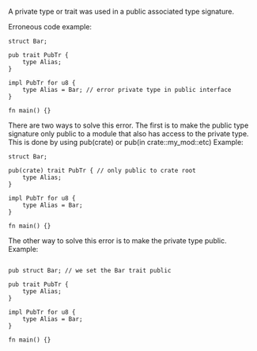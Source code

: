 A private type or trait was used in a public associated type signature.

Erroneous code example:

```compile_fail,E0446
struct Bar;

pub trait PubTr {
    type Alias;
}

impl PubTr for u8 {
    type Alias = Bar; // error private type in public interface
}

fn main() {}
```

There are two ways to solve this error. The first is to make the public type
signature only public to a module that also has access to the private type.
This is done by using pub(crate) or pub(in crate::my_mod::etc)
Example:

```
struct Bar;

pub(crate) trait PubTr { // only public to crate root
    type Alias;
}

impl PubTr for u8 {
    type Alias = Bar;
}

fn main() {}
```

The other way to solve this error is to make the private type public.
Example:

```

pub struct Bar; // we set the Bar trait public

pub trait PubTr {
    type Alias;
}

impl PubTr for u8 {
    type Alias = Bar;
}

fn main() {}
```
